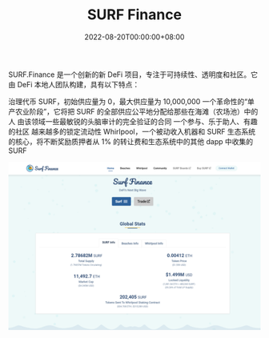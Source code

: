 ﻿---
title: "SURF Finance"
description: "我的伙计，这就像平静的夏夜的潮汐一样平稳。"
date: 2022-08-20T00:00:00+08:00
lastmod: 2022-08-20T00:00:00+08:00
draft: false
authors: ["boogArno"]
featuredImage: "surf-finance.png"
tags: ["DeFi","SURF Finance"]
categories: ["nfts"]
nfts: ["DeFi"]
blockchain: "ETH"
website: "https://surf.finance/"
twitter: "https://twitter.com/surf_defi"
discord: "https://discord.gg/ZduXSdd"
telegram: "https://t.me/surf_finance"
github: "https://github.com/surf-finance/contracts"
youtube: ""
twitch: ""
facebook: ""
instagram: ""
reddit: ""
medium: "https://surf-finance.medium.com/"
steam: ""
gitbook: ""
googleplay: ""
appstore: ""
status: "Live"
weight: 
lightgallery: true
toc: true
pinned: false
recommend: false
recommend1: false
---

SURF.Finance 是一个创新的新 DeFi 项目，专注于可持续性、透明度和社区。它由 DeFi 本地人团队构建，具有以下特点：

  治理代币 SURF，初始供应量为 0，最大供应量为 10,000,000
  一个革命性的“单产农业阶段”，它将把 SURF 的全部供应公平地分配给那些在海滩（农场池）中的人
  由该领域一些最敏锐的头脑审计的完全验证的合同
  一个参与、乐于助人、有趣的社区
  越来越多的锁定流动性
  Whirlpool，一个被动收入机器和 SURF 生态系统的核心，将不断奖励质押者从 1% 的转让费和生态系统中的其他 dapp 中收集的 SURF

![surffinance-dapp-defi-ethereum-image1_9c46b3532c52ce41f8dbcb24029c2c5c](surffinance-dapp-defi-ethereum-image1_9c46b3532c52ce41f8dbcb24029c2c5c.png)